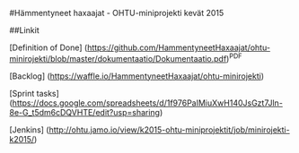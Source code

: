 ﻿#Hämmentyneet haxaajat - OHTU-miniprojekti kevät 2015

##Linkit

[Definition of Done] (https://github.com/HammentyneetHaxaajat/ohtu-minirojekti/blob/master/dokumentaatio/Dokumentaatio.pdf)<sup>PDF</sup>

[Backlog] (https://waffle.io/HammentyneetHaxaajat/ohtu-minirojekti)

[Sprint tasks] (https://docs.google.com/spreadsheets/d/1f976PaIMiuXwH140JsGzt7Jln-8e-G_t5dm6cDQVHTE/edit?usp=sharing)

[Jenkins] (http://ohtu.jamo.io/view/k2015-ohtu-miniprojektit/job/minirojekti-k2015/)
